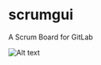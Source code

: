 scrumgui
========

A Scrum Board for GitLab

![Alt text](http://oi60.tinypic.com/rrhwyg.jpg "The ScrumGUI interface to GitLab")

